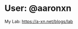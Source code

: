 # User: @aaronxn

My Lab: https://a-xn.net/blogs/lab

<!---
aaronxn/aaronxn is a ✨ special ✨ repository because its `README.md` (this file) appears on your GitHub profile.
You can click the Preview link to take a look at your changes.
--->
